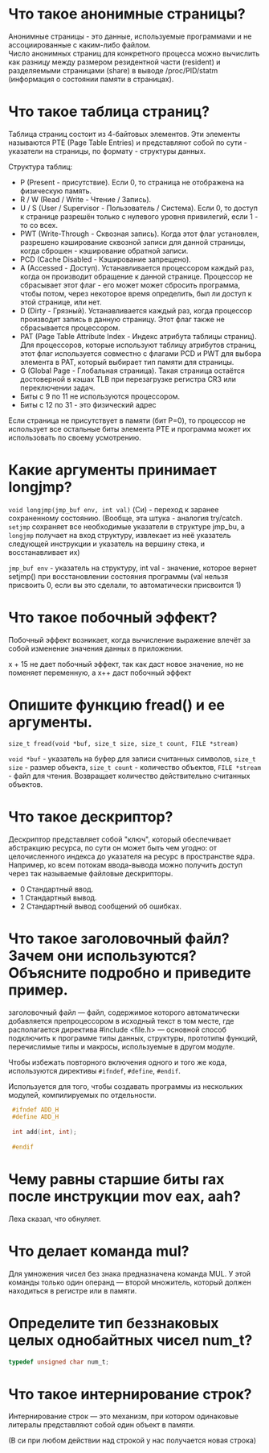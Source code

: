 # Что такое анонимные страницы? 

Анонимные страницы - это данные, используемые программами и не ассоциированные с каким-либо файлом.   
Число анонимных страниц для конкретного процесса можно вычислить как разницу между размером резидентной части (resident) 
и разделяемыми страницами (share) в выводе /proc/PID/statm (информация о состоянии памяти в страницах).

# Что такое таблица страниц?

Таблица страниц состоит из 4-байтовых элементов. Эти элементы называются PTE (Page Table Entries)
и представляют собой по сути - указатели на страницы, по формату - структуры данных.

Структура таблиц:

- P (Present - присутствие). Если 0, то страница не отображена на физическую память. 
- R / W (Read / Write - Чтение / Запись). 
- U / S (User / Supervisor - Пользователь / Система). Если 0, то доступ к странице разрешён только с нулевого уровня привилегий, если 1 - то со всех.
- PWT (Write-Through - Сквозная запись). Когда этот флаг установлен, разрешено кэширование сквозной записи для данной страницы, когда сброшен - кэширование обратной записи.
- PCD (Cache Disabled - Кэширование запрещено). 
- A (Accessed - Доступ). Устанавливается процессором каждый раз, когда он производит обращение к данной странице. Процессор не сбрасывает этот флаг - его может может сбросить программа, чтобы потом, через некоторое время определить, был ли доступ к этой странице, или нет.
- D (Dirty - Грязный). Устанавливается каждый раз, когда процессор производит запись в данную страницу. Этот флаг также не сбрасывается процессором.
- PAT (Page Table Attribute Index - Индекс атрибута таблицы страниц). Для процессоров, которые используют таблицу атрибутов страниц, этот флаг используется совместно с флагами PCD и PWT для выбора элемента в PAT, который выбирает тип памяти для страницы.
- G (Global Page - Глобальная страница).  Такая страница остаётся достоверной в кэшах TLB при перезагрузке регистра CR3 или переключении задач. 
- Биты с 9 по 11 не используются процессором.
- Биты с 12 по 31 - это физический адрес

Если страница не присутствует в памяти (бит P=0), то процессор не использует все остальные биты элемента PTE и программа может их использовать по своему усмотрению.

# Какие аргументы принимает longjmp?

`void longjmp(jmp_buf env, int val)` (Си) - переход к заранее сохраненному состоянию. (Вообще, эта штука - аналогия try/catch. `setjmp` 
сохраняет все необходимые указатели в структуре jmp_bu, а `longjmp` получает на вход структуру, 
извлекает из неё указатель следующей инструкции и указатель на вершину стека, и восстанавливает их)

`jmp_buf env` - указатель на структуру, int val - значение, которое вернет setjmp() при восстановлении состояния программы (val нельзя 
присвоить 0, если вы это сделали, то автоматически присвоится 1)

# Что такое побочный эффект?

Побочный эффект возникает, когда вычисление выражение влечёт за собой изменение значения данных в приложении.

x + 15 не дает побочный эффект, так как даст новое значение, но не поменяет переменную, а х++ даст побочный эффект

# Опишите функцию fread() и ее аргументы.

`size_t fread(void *buf, size_t size, size_t count, FILE *stream)`

`void *buf` - указатель на буфер для записи считанных символов, `size_t size` - размер объекта, `size_t count` - количество объектов,
`FILE *stream` - файл для чтения.
Возвращает количество действительно считанных объектов.

# Что такое дескриптор?

Дескриптор представляет собой "ключ", который обеспечивает абстракцию ресурса, по сути он может быть чем угодно:
от целочисленного индекса до указателя на ресурс в пространстве ядра.
Например, ко всем потокам ввода-вывода можно получить доступ через так называемые файловые дескрипторы. 
- 0	Стандартный ввод.
- 1	Стандартный вывод.
- 2	Стандартный вывод сообщений об ошибках.

# Что такое заголовочный файл? Зачем они используются? Объясните подробно и приведите пример.

заголовочный файл — файл, содержимое которого автоматически добавляется препроцессором в исходный текст в том месте, 
где располагается директива  #include <file.h> — основной способ подключить к программе типы данных, структуры, прототипы функций, перечислимые типы и макросы, используемые в другом 
модуле.

Чтобы избежать повторного включения одного и того же кода, используются директивы `#ifndef`, `#define`, `#endif`.

Используется для того, чтобы создавать программы из нескольких модулей, компилируемых по отдельности.

```c
 #ifndef ADD_H
 #define ADD_H
 
 int add(int, int);
 
 #endif
```

# Чему равны старшие биты rax после инструкции mov eax, aah?

Леха сказал, что обнуляет.

# Что делает команда mul?

Для умножения чисел без знака предназначена команда MUL. 
У этой команды только один операнд — второй множитель, который должен находиться в регистре или в памяти.

# Определите тип беззнаковых целых однобайтных чисел num_t?

```c
typedef unsigned char num_t;
```

# Что такое интернирование строк?

Интернирование строк — это механизм, при котором одинаковые литералы представляют собой один объект в памяти.

(В си при любом действии над строкой у нас получается новая строка)







